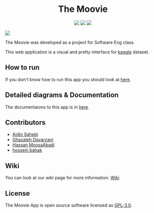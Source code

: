 <h1 align="center"> The Moovie </h1>

<p align="center">
  <img src="https://img.shields.io/static/v1?label=Backend&message=Django&color=blue">
  <img src="https://img.shields.io/static/v1?label=Frontend&message=HTML/CSS/SASS&color=success">
  <img src="https://img.shields.io/static/v1?label=Database&message=SQLite&color=important">
</p>

<img src="https://user-images.githubusercontent.com/34401089/128033091-3654d842-27e7-4f5f-a8f5-1a8119b21d38.png">

The Moovie was developed as a project for Software Eng class.

This web application is a visual and pretty interface for [kaggle](https://www.kaggle.com/rounakbanik/the-movies-dataset) dataset.

## How to run
If you don't know how to run this app you should look at [here](https://github.com/hosseinbahak/SE2/wiki/How-to-use).
## Detailed diagrams & Documentation
The documentaions to this app is in [here](https://github.com/hosseinbahak/SE2/tree/main/Documents).
## Contributors
* [Aidin Sahebi](https://github.com/Aidin78)
* [Ghazaleh Davarzani](https://github.com/GhazalehDavarzani)
* [Hassan MoosaAbadi](https://github.com/Hassan1247)
* [hossein bahak](https://github.com/hosseinbahak)
## Wiki
You can look at our wiki page for more information. [Wiki](https://github.com/hosseinbahak/SE2/wiki)
## License
The Moovie App is open source software licensed as [GPL-3.0](https://github.com/hosseinbahak/SE2/blob/main/LICENSE).
